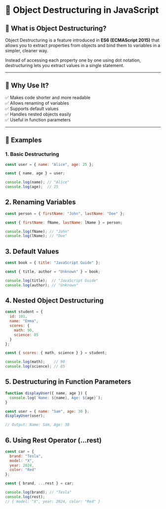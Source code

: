# 📘 Object Destructuring in JavaScript

## 🔹 What is Object Destructuring?  
Object Destructuring is a feature introduced in **ES6 (ECMAScript 2015)** that allows you to extract properties from objects and bind them to  variables in  a simpler, cleaner way.  

Instead of accessing each property one by one using dot notation, destructuring lets you extract values in a single statement.  

---

## 🔹 Why Use It?  
✅ Makes code shorter and more readable  
✅ Allows renaming of variables  
✅ Supports default values  
✅ Handles nested objects easily  
✅ Useful in function parameters  

---

## 🔹 Examples

### 1. Basic Destructuring
```js
const user = { name: "Alice", age: 25 };

const { name, age } = user;

console.log(name); // "Alice"
console.log(age);  // 25
```
## 2. Renaming Variables
```js
const person = { firstName: "John", lastName: "Doe" };

const { firstName: fName, lastName: lName } = person;

console.log(fName); // "John"
console.log(lName); // "Doe"

```
## 3. Default Values
```js
const book = { title: "JavaScript Guide" };

const { title, author = "Unknown" } = book;

console.log(title);  // "JavaScript Guide"
console.log(author); // "Unknown"
```
## 4. Nested Object Destructuring
```js
const student = {
  id: 101,
  name: "Emma",
  scores: {
    math: 90,
    science: 85
  }
};

const { scores: { math, science } } = student;

console.log(math);    // 90
console.log(science); // 85

```
## 5. Destructuring in Function Parameters
```js
function displayUser({ name, age }) {
  console.log(`Name: ${name}, Age: ${age}`);
}

const user = { name: "Sam", age: 30 };
displayUser(user);

// Output: Name: Sam, Age: 30

```
## 6. Using Rest Operator (...rest)
```js
const car = {
  brand: "Tesla",
  model: "X",
  year: 2024,
  color: "Red"
};

const { brand, ...rest } = car;

console.log(brand); // "Tesla"
console.log(rest);  
// { model: "X", year: 2024, color: "Red" }

```